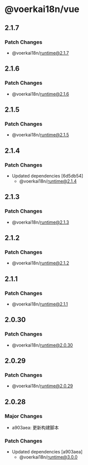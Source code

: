 # @voerkai18n/vue

## 2.1.7

### Patch Changes

- @voerkai18n/runtime@2.1.7

## 2.1.6

### Patch Changes

- @voerkai18n/runtime@2.1.6

## 2.1.5

### Patch Changes

- @voerkai18n/runtime@2.1.5

## 2.1.4

### Patch Changes

- Updated dependencies [6d5db54]
  - @voerkai18n/runtime@2.1.4

## 2.1.3

### Patch Changes

- @voerkai18n/runtime@2.1.3

## 2.1.2

### Patch Changes

- @voerkai18n/runtime@2.1.2

## 2.1.1

### Patch Changes

- @voerkai18n/runtime@2.1.1

## 2.0.30

### Patch Changes

- @voerkai18n/runtime@2.0.30

## 2.0.29

### Patch Changes

- @voerkai18n/runtime@2.0.29

## 2.0.28

### Major Changes

- a903aea: 更新构建脚本

### Patch Changes

- Updated dependencies [a903aea]
  - @voerkai18n/runtime@3.0.0
